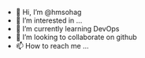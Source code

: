 - 👋 Hi, I’m @hmsohag
- 👀 I’m interested in ...
- 🌱 I’m currently learning DevOps
- 💞️ I’m looking to collaborate on github
- 📫 How to reach me ...

<!---
hmsohag/hmsohag is a ✨ special ✨ repository because its `README.md` (this file) appears on your GitHub profile.
You can click the Preview link to take a look at your changes.
--->
